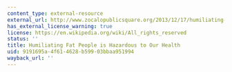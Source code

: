 ```yaml
---
content_type: external-resource
external_url: http://www.zocalopublicsquare.org/2013/12/17/humiliating-fat-people-is-hazardous-to-our-health/ideas/nexus/
has_external_license_warning: true
license: https://en.wikipedia.org/wiki/All_rights_reserved
status: ''
title: Humiliating Fat People is Hazardous to Our Health
uid: 9191695a-4f61-4628-b599-03bbaa951994
wayback_url: ''
---
```

